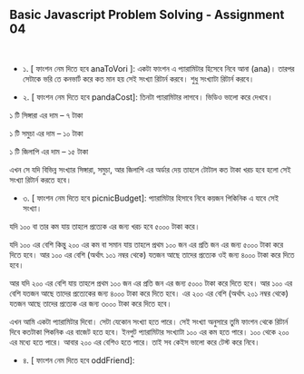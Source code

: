 ## Basic Javascript Problem Solving - Assignment 04

<br/>

- ১. [ ফাংশন নেম দিতে হবে anaToVori ]: একটা ফাংশন এ প্যারামিটার হিসেবে নিবে আনা (ana)। তারপর সেটাকে ভরি তে কনভার্ট করে কত মান হয় সেই সংখ্যা রিটার্ন করবে। শুধু সংখ্যাটা রিটার্ন করবে। <br/>

- ২. [ ফাংশন নেম দিতে হবে pandaCost]: তিনটা প্যারামিটার লাগবে। ভিডিও ভালো করে দেখবে।

১ টি সিঙ্গারা এর দাম – ৭ টাকা

১ টি সমুচা এর দাম – ১০ টাকা

১ টি জিলাপি এর দাম – ১৫ টাকা

এখন সে যদি বিভিন্ন সংখ্যার সিঙ্গারা, সমুচা, আর জিলাপি এর অর্ডার দেয় তাহলে টোটাল কত টাকা খরচ হবে হলো সেই সংখ্যা রিটার্ন করতে হবে। <br>

- ৩. [ ফাংশন নেম দিতে হবে picnicBudget]: প্যারামিটার হিসাবে নিবে কয়জন পিকিনিক এ যাবে সেই সংখ্যা।

যদি ১০০ বা তার কম যায় তাহলে প্রত্যেক এর জন্য খরচ হবে ৫০০০ টাকা করে।

যদি ১০০ এর বেশি কিন্তু ২০০ এর কম বা সমান যায় তাহলে প্রথম ১০০ জন এর প্রতি জন এর জন্য ৫০০০ টাকা করে দিতে হবে। আর ১০০ এর বেশি (অর্থাৎ ১০১ নম্বর থেকে) যতজন আছে তাদের প্রত্যেক ওই জন্য ৪০০০ টাকা করে দিতে হবে।

আর যদি ২০০ এর বেশি যায় তাহলে প্রথম ১০০ জন এর প্রতি জন এর জন্য ৫০০০ টাকা করে দিতে হবে। আর ১০০ এর বেশি যতজন আছে তাদের প্রত্যেকের জন্য ৪০০০ টাকা করে দিতে হবে। এর ২০০ এর বেশি (অর্থাৎ ২০১ নম্বর থেকে) যতজন আছে তাদের প্রত্যেক এর জন্য ৩০০০ টাকা করে দিতে হবে।

এখন আমি একটা প্যারামিটার দিবো। সেটা যেকোন সংখ্যা হতে পারে। সেই সংখ্যা অনুসারে তুমি ফাংশন থেকে রিটার্ন দিবে কতটাকা পিকনিক এর বাজেট হতে হবে। ইনপুট প্যারামিটার সংখ্যাটা ১০০ এর কম হতে পারে। ১০০ থেকে ২০০ এর মধ্যে হতে পারে। আবার ২০০ এর বেশিও হতে পারে। তাই সব কেইস ভালো করে টেস্ট করে নিবে। <br/>

- ৪. [ ফাংশন নেম দিতে হবে oddFriend]:
